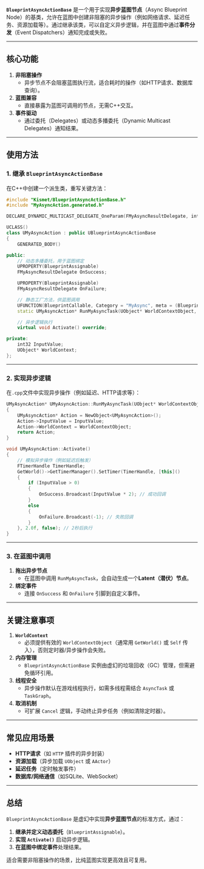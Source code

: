 **`BlueprintAsyncActionBase`** 是一个用于实现**异步蓝图节点**（Async Blueprint Node）的基类，允许在蓝图中创建非阻塞的异步操作（例如网络请求、延迟任务、资源加载等）。通过继承该类，可以自定义异步逻辑，并在蓝图中通过**事件分发**（Event Dispatchers）通知完成或失败。

---

## **核心功能**
1. **非阻塞操作**  
   - 异步节点不会阻塞蓝图执行流，适合耗时的操作（如HTTP请求、数据库查询）。
2. **蓝图兼容**  
   - 直接暴露为蓝图可调用的节点，无需C++交互。
3. **事件驱动**  
   - 通过委托（Delegates）或动态多播委托（Dynamic Multicast Delegates）通知结果。

---

## **使用方法**
### **1. 继承 `BlueprintAsyncActionBase`**

在C++中创建一个派生类，重写关键方法：

```cpp
#include "Kismet/BlueprintAsyncActionBase.h"
#include "MyAsyncAction.generated.h"

DECLARE_DYNAMIC_MULTICAST_DELEGATE_OneParam(FMyAsyncResultDelegate, int32, ResultValue);

UCLASS()
class UMyAsyncAction : public UBlueprintAsyncActionBase
{
    GENERATED_BODY()

public:
    // 动态多播委托，用于蓝图绑定
    UPROPERTY(BlueprintAssignable)
    FMyAsyncResultDelegate OnSuccess;

    UPROPERTY(BlueprintAssignable)
    FMyAsyncResultDelegate OnFailure;

    // 静态工厂方法，供蓝图调用
    UFUNCTION(BlueprintCallable, Category = "MyAsync", meta = (BlueprintInternalUseOnly = "true", WorldContext = "WorldContextObject"))
    static UMyAsyncAction* RunMyAsyncTask(UObject* WorldContextObject, int32 InputValue);

    // 异步逻辑执行
    virtual void Activate() override;

private:
    int32 InputValue;
    UObject* WorldContext;
};
```

---

### **2. 实现异步逻辑**
在`.cpp`文件中实现异步操作（例如延迟、HTTP请求等）：
```cpp
UMyAsyncAction* UMyAsyncAction::RunMyAsyncTask(UObject* WorldContextObject, int32 InputValue)
{
    UMyAsyncAction* Action = NewObject<UMyAsyncAction>();
    Action->InputValue = InputValue;
    Action->WorldContext = WorldContextObject;
    return Action;
}

void UMyAsyncAction::Activate()
{
    // 模拟异步操作（例如延迟后触发）
    FTimerHandle TimerHandle;
    GetWorld()->GetTimerManager().SetTimer(TimerHandle, [this]()
    {
        if (InputValue > 0)
        {
            OnSuccess.Broadcast(InputValue * 2); // 成功回调
        }
        else
        {
            OnFailure.Broadcast(-1); // 失败回调
        }
    }, 2.0f, false); // 2秒后执行
}
```

---

### **3. 在蓝图中调用**
1. **拖出异步节点**  
   - 在蓝图中调用 `RunMyAsyncTask`，会自动生成一个**Latent（潜伏）节点**。
2. **绑定事件**  
   - 连接 `OnSuccess` 和 `OnFailure` 引脚到自定义事件。

---

## **关键注意事项**
1. **`WorldContext`**  
   - 必须提供有效的 `WorldContextObject`（通常用 `GetWorld()` 或 `Self` 传入），否则定时器/异步操作会失败。
2. **内存管理**  
   - `BlueprintAsyncActionBase` 实例由虚幻的垃圾回收（GC）管理，但需避免循环引用。
3. **线程安全**  
   - 异步操作默认在游戏线程执行，如需多线程需结合 `AsyncTask` 或 `TaskGraph`。
4. **取消机制**  
   - 可扩展 `Cancel` 逻辑，手动终止异步任务（例如清除定时器）。

---

## **常见应用场景**
- **HTTP请求**（如 `HTTP` 插件的异步封装）
- **资源加载**（异步加载 `UObject` 或 `AActor`）
- **延迟任务**（定时触发事件）
- **数据库/网络通信**（如SQLite、WebSocket）

---

## **总结**
`BlueprintAsyncActionBase` 是虚幻中实现**异步蓝图节点**的标准方式，通过：
1. **继承并定义动态委托**（`BlueprintAssignable`）。
2. **实现 `Activate()`** 启动异步逻辑。
3. **在蓝图中绑定事件**处理结果。

适合需要非阻塞操作的场景，比纯蓝图实现更高效且可复用。